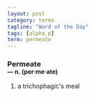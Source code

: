 ```yaml
---
layout: post
category: terms
tagline: "Word of the Day"
tags: [alpha_p]
term: permeate
---
```


<h3>Permeate<br/> <small>&mdash; n. (per<span>&middot;</span>me<span>&middot;</span>ate)</small></h3>
<p><ol>
<li>a trichophagic's meal</li>
</ol></p>
